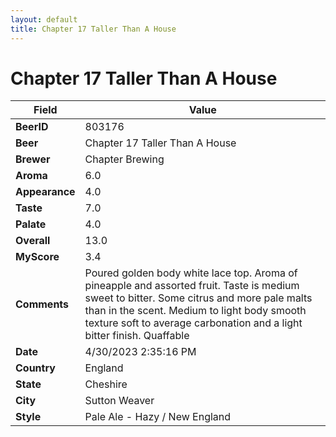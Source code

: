 ```yaml
---
layout: default
title: Chapter 17 Taller Than A House
---
```


# Chapter 17 Taller Than A House

| Field         | Value     |
|---------------|-----------|
| **BeerID** | 803176 |
| **Beer** | Chapter 17 Taller Than A House |
| **Brewer** | Chapter Brewing |
| **Aroma** | 6.0 |
| **Appearance** | 4.0 |
| **Taste** | 7.0 |
| **Palate** | 4.0 |
| **Overall** | 13.0 |
| **MyScore** | 3.4 |
| **Comments** | Poured golden body white lace top. Aroma of pineapple and assorted fruit. Taste is medium sweet to bitter. Some citrus and more pale malts than in the scent. Medium to light body smooth texture soft to average carbonation and a light bitter finish. Quaffable  |
| **Date** | 4/30/2023 2:35:16 PM |
| **Country** | England |
| **State** | Cheshire |
| **City** | Sutton Weaver |
| **Style** | Pale Ale - Hazy / New England |

